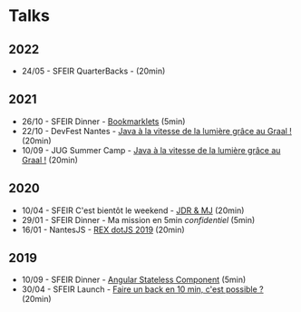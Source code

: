 # Talks

## 2022

- 24/05 - SFEIR QuarterBacks - [](https://kuroidoruido.github.io/talks/2022-05-24_tooling-rust-extensible/index.html) (20min)

## 2021

- 26/10 - SFEIR Dinner - [Bookmarklets](https://kuroidoruido.github.io/talks/2021-10-26_sfeir-dinner_bookmarklets/index.html) (5min)
- 22/10 - DevFest Nantes - [Java à la vitesse de la lumière grâce au Graal !](https://kuroidoruido.github.io/talks/2021-10-22_devfest-nantes_java-graalvm/index.html) (20min)
- 10/09 - JUG Summer Camp - [Java à la vitesse de la lumière grâce au Graal !](https://kuroidoruido.github.io/talks/2021-09-10_jug-summer-camp_java-graalvm/index.html) (20min)

## 2020

- 10/04 - SFEIR C'est bientôt le weekend - [JDR & MJ](https://kuroidoruido.github.io/talks/2020-04-10_sfeir-bientot-le-week-end_jdr_mj/slide.html) (20min)
- 29/01 - SFEIR Dinner - Ma mission en 5min *confidentiel* (5min)
- 16/01 - NantesJS - [REX dotJS 2019](https://kuroidoruido.github.io/talks/2020-01-16_rex-dotjs2019/Meetup_NantesJs_REXP_DotJS2019) (20min)

## 2019

- 10/09 - SFEIR Dinner - [Angular Stateless Component](https://kuroidoruido.github.io/talks/2019-09-10_sfeir-dinner_angular-function-component/diapo.html) (5min)
- 30/04 - SFEIR Launch - [Faire un back en 10 min, c'est possible ?](https://kuroidoruido.github.io/talks/2019-04-30_sfeir-launch_strapijs/diapo.pdf) (20min)